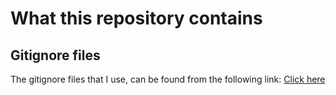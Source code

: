 # What this repository contains
## Gitignore files
The gitignore files that I use, can be found from the following link:
<a href="https://github.com/github/gitignore">Click here</a>
